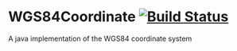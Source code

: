 # WGS84Coordinate [![Build Status](https://travis-ci.org/DavidLSmyth/WGS84Coordinate.svg?branch=master)](https://travis-ci.org/DavidLSmyth/WGS84Coordinate)
A java implementation of the WGS84 coordinate system
